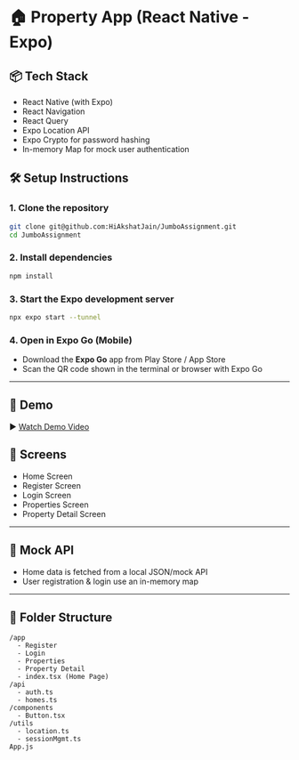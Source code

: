 # 🏠 Property App (React Native - Expo)

## 📦 Tech Stack

- React Native (with Expo)
- React Navigation
- React Query
- Expo Location API
- Expo Crypto for password hashing
- In-memory Map for mock user authentication

## 🛠️ Setup Instructions

### 1. Clone the repository

```bash
git clone git@github.com:HiAkshatJain/JumboAssignment.git
cd JumboAssignment
```

### 2. Install dependencies

```bash
npm install
```

### 3. Start the Expo development server

```bash
npx expo start --tunnel
```

### 4. Open in Expo Go (Mobile)

- Download the **Expo Go** app from Play Store / App Store
- Scan the QR code shown in the terminal or browser with Expo Go

---

## 📱 Demo

▶️ [Watch Demo Video](https://github.com/HiAkshatJain/JumboAssignment/raw/main/video/demo.mp4)

## 📸 Screens

- Home Screen
- Register Screen
- Login Screen
- Properties Screen
- Property Detail Screen

---

## 🧪 Mock API

- Home data is fetched from a local JSON/mock API
- User registration & login use an in-memory map

---

## 📁 Folder Structure

```
/app
  - Register
  - Login
  - Properties
  - Property Detail
  - index.tsx (Home Page)
/api
  - auth.ts
  - homes.ts
/components
  - Button.tsx
/utils
  - location.ts
  - sessionMgmt.ts
App.js
```
